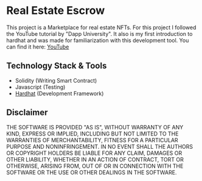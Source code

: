 # Real Estate Escrow

This project is a Marketplace for real estate NFTs.
For this project I followed the YouTube tutorial by "Dapp University". 
It also is my first introduction to hardhat and was made for familiarization with this development tool.
You can find it here: [YouTube](https://www.youtube.com/watch?v=eoQJ6nFZOcs&t=3681s)

## Technology Stack & Tools

- Solidity (Writing Smart Contract)
- Javascript (Testing)
- [Hardhat](https://hardhat.org/) (Development Framework)

## Disclaimer
THE SOFTWARE IS PROVIDED "AS IS", WITHOUT WARRANTY OF ANY KIND, EXPRESS OR IMPLIED, INCLUDING BUT NOT LIMITED TO THE WARRANTIES OF MERCHANTABILITY, FITNESS FOR A PARTICULAR PURPOSE AND NONINFRINGEMENT. IN NO EVENT SHALL THE AUTHORS OR COPYRIGHT HOLDERS BE LIABLE FOR ANY CLAIM, DAMAGES OR OTHER LIABILITY, WHETHER IN AN ACTION OF CONTRACT, TORT OR OTHERWISE, ARISING FROM, OUT OF OR IN CONNECTION WITH THE SOFTWARE OR THE USE OR OTHER DEALINGS IN THE SOFTWARE.
